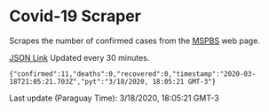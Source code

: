 # Covid-19 Scraper

Scrapes the number of confirmed cases from the [MSPBS](https://www.mspbs.gov.py/covid-19.php) web page.

[JSON Link](https://jmayalag.github.io/covid19-scrape/cases.json)
Updated every 30 minutes.
```
{"confirmed":11,"deaths":0,"recovered":0,"timestamp":"2020-03-18T21:05:21.703Z","pyt":"3/18/2020, 18:05:21 GMT-3"}
```
Last update (Paraguay Time): 3/18/2020, 18:05:21 GMT-3
